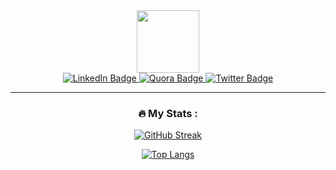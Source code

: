 <div id="header" align="center">
  <img src="https://media.giphy.com/media/M9gbBd9nbDrOTu1Mqx/giphy.gif" width="100"/>


<div id="badges">
  <a href="https://www.linkedin.com/in/vishal-sharma-8920b360/">
    <img src="https://img.shields.io/badge/LinkedIn-blue?style=for-the-badge&logo=linkedin&logoColor=white" alt="LinkedIn Badge"/>
  </a>
  <a href="https://www.quora.com/profile/Vishal-Sharma-436">
    <img src="https://img.shields.io/badge/Quora-red?style=for-the-badge&logo=quora&logoColor=white" alt="Quora Badge"/>
  </a>
  <a href="https://twitter.com/__init__main">
    <img src="https://img.shields.io/badge/Twitter-blue?style=for-the-badge&logo=twitter&logoColor=white" alt="Twitter Badge"/>
  </a>
  

<div id="badges">
<img src="https://komarev.com/ghpvc/?username=vishalcseiitg&style=flat-square&color=blue" alt=""/>

---

### :fire: My Stats :

[![GitHub Streak](http://github-readme-streak-stats.herokuapp.com?user=vishalcseiitg&theme=dark&background=000000)](https://git.io/streak-stats)

[![Top Langs](https://github-readme-stats.vercel.app/api/top-langs/?username=vishalcseiitg&layout=compact&theme=vision-friendly-dark)](https://github.com/anuraghazra/github-readme-stats)




